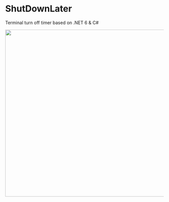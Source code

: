 # ShutDownLater

Terminal turn off timer based on .NET 6 & C#

<img width="565" height="533" src="https://raw.githubusercontent.com/markaelie/ShutDownLater/master/Demo-ShutDownLater.png">
